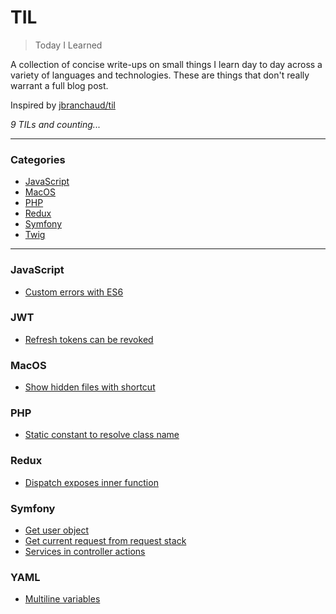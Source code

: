 # TIL

> Today I Learned

A collection of concise write-ups on small things I learn day to day across a
variety of languages and technologies. These are things that don't really
warrant a full blog post.

Inspired by [jbranchaud/til](https://github.com/jbranchaud/til)

_9 TILs and counting..._

---

### Categories

* [JavaScript](#javascript)
* [MacOS](#macos)
* [PHP](#php)
* [Redux](#redux)
* [Symfony](#symfony)
* [Twig](#twig)

---

### JavaScript

* [Custom errors with ES6](javascript/custom-errors-with-es6.md)

### JWT

* [Refresh tokens can be revoked](jwt/refresh-tokens-can-be-revoked.md)

### MacOS

* [Show hidden files with shortcut](macos/show-hidden-files-with-shortcut.md)

### PHP

* [Static constant to resolve class name](php/static-constant-to-resolve-class-name.md)

### Redux

* [Dispatch exposes inner function](redux/dispatch-exposes-inner-function.md)

### Symfony

* [Get user object](symfony/get-user-object.md)
* [Get current request from request stack](symfony/get-current-request-from-request-stack.md)
* [Services in controller actions](symfony/services-in-controller-actions.md)

### YAML

* [Multiline variables](yaml/multiline-variables.md)